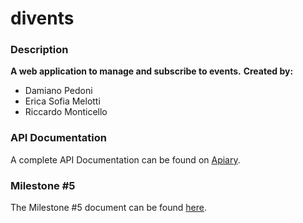 # divents

### Description
__A web application to manage and subscribe to events.__
**Created by:**
- Damiano Pedoni
- Erica Sofia Melotti
- Riccardo Monticello

### API Documentation
A complete API Documentation can be found on [Apiary](https://divents.docs.apiary.io/#reference/0).

### Milestone #5
The Milestone #5 document can be found [here]().

